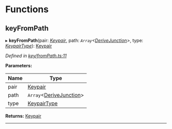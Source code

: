 

# Functions

<a id="keyfrompath"></a>

##  keyFromPath

▸ **keyFromPath**(pair: *[Keypair](_types_.md#keypair)*, path: *`Array`<[DeriveJunction](../classes/_key_derivejunction_.derivejunction.md)>*, type: *[KeypairType](_types_.md#keypairtype)*): [Keypair](_types_.md#keypair)

*Defined in [key/fromPath.ts:11](https://github.com/polkadot-js/common/blob/a98151c/packages/util-crypto/src/key/fromPath.ts#L11)*

**Parameters:**

| Name | Type |
| ------ | ------ |
| pair | [Keypair](_types_.md#keypair) |
| path | `Array`<[DeriveJunction](../classes/_key_derivejunction_.derivejunction.md)> |
| type | [KeypairType](_types_.md#keypairtype) |

**Returns:** [Keypair](_types_.md#keypair)

___

